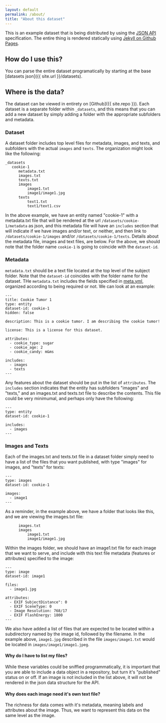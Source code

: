 ```yaml
---
layout: default
permalink: /about/
title: "About this dataset"
---
```


This is an example dataset that is being distributed by using the [JSON API](http://jsonapi.org/) specification. The entire thing is rendered statically using [Jekyll on Github Pages](https://help.github.com/articles/using-jekyll-as-a-static-site-generator-with-github-pages/).

## How do I use this?
You can parse the entire dataset programatically by starting at the base [datasets json]({{ site.url }}/datasets).

## Where is the data?
The dataset can be viewed in entirety on [Github]({{ site.repo }}). 
Each dataset is a separate folder within `_datasets`, and this means that you can add a new dataset by simply adding a folder with the appropriate subfolders and metadata. 


### Dataset
A dataset folder includes top level files for metadata, images, and texts, and subfolders with the actual `images` and `texts`. The organization might look like the following:

```
_datasets
   cookie-1
      metadata.txt
      images.txt
      texts.txt
      images
          image1.txt
          image1/image1.jpg
      texts
          text1.txt
          text1/text1.csv
```

In the above example, we have an entity named "cookie-1" with a metadata.txt file that will be rendered at the url `/datasets/cookie-1/metadata` as json, and this metadata file will have an `includes` section that will indicate if we have images and/or text, or neither, and then link to `/datasets/cookie-1/images` and/or `/datasets/cookie-1/texts`. Details about the metadata file, images and text files, are below. For the above, we should note that the folder name `cookie-1` is going to coincide with the `dataset-id`.

### Metadata
`metadata.txt` should be a text file located at the top level of the subject folder. Note that the `dataset-id` coincides with the folder name for the dataset. THe `metadata.txt` includes the fields specified in [meta.yml](https://github.com/expfactory-data/cookies/blob/master/_data/meta.yml), organized according to being required or not. We can look at an example:

```
---
title: Cookie Tumor 1
type: entity
dataset-id: cookie-1
hidden: false

description: This is a cookie tumor. I am describing the cookie tumor!

license: This is a license for this dataset.

attributes:
  - cookie_type: sugar
  - cookie_age: 2
  - cookie_candy: m&ms

includes:
  - images
  - texts
---
```

Any features about the dataset should be put in the list of `attributes`. The `includes` section indicates that the entity has subfolders "images" and "texts," and an images.txt and texts.txt file to describe the contents.  This file could be very minimumal, and perhaps only have the following:

```
---
type: entity
dataset-id: cookie-1

includes:
  - images
---
```


### Images and Texts
Each of the images.txt and texts.txt file in a dataset folder simply need to have a list of the files that you want published, with type "images" for images, and "texts" for texts:

```
---
type: images
dataset-id: cookie-1

images:
  - image1
---
```

As a reminder, in the example above, we have a folder that looks like this, and we are viewing the images.txt file:

```
      images.txt
      images
          image1.txt
          image1/image1.jpg

```

Within the images folder, we should have an image1.txt file for each image that we want to serve, and include with this text file metadata (features or attributes) specified to the image:

```
---
type: image
dataset-id: image1

files:
  - image1.jpg

attributes:
  - EXIF SubjectDistance": 0
  - EXIF SceneType: 0
  - Image Resolution: 768/17
  - EXIF FlashEnergy: 1800
---
```

We also have added a list of files that are expected to be located within a subdirectory named by the image id, followed by the filename. In the example above, `image1.jpg` described in the file `images/image1.txt` would be located in `images/image1/image1.jpeg`.

#### Why do I have to list my files?
While these variables could be sniffied programmatically, it is important that you are able to include a data object in a repository, but turn it's "published" status on or off. If an image is not included in the list above, it will not be rendered in the json data structure for the API.

#### Why does each image need it's own text file?
The richness for data comes with it's metadata, meaning labels and attributes about the image. Thus, we want to represent this data on the same level as the image.
